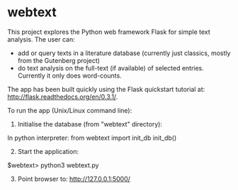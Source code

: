 # webtext
This project explores the Python web framework Flask for simple text analysis. The user can:
- add or query texts in a literature database (currently just classics, mostly from the Gutenberg project) 
- do text analysis on the full-text (if available) of selected entries. Currently it only does word-counts.

The app has been built quickly using the Flask quickstart tutorial at: http://flask.readthedocs.org/en/0.3.1/. 

To run the app (Unix/Linux command line):

1. Initialise the database (from "webtext" directory):

In python interpreter:
from webtext import init_db
init_db()


2. Start the application:

$webtext> python3 webtext.py


3. Point browser to: http://127.0.0.1:5000/
